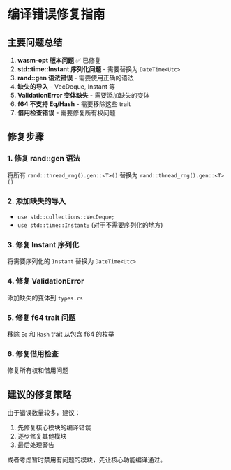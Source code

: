 # 编译错误修复指南

## 主要问题总结

1. **wasm-opt 版本问题** ✅ 已修复
2. **std::time::Instant 序列化问题** - 需要替换为 `DateTime<Utc>`
3. **rand::gen 语法错误** - 需要使用正确的语法
4. **缺失的导入** - VecDeque, Instant 等
5. **ValidationError 变体缺失** - 需要添加缺失的变体
6. **f64 不支持 Eq/Hash** - 需要移除这些 trait
7. **借用检查错误** - 需要修复所有权问题

## 修复步骤

### 1. 修复 rand::gen 语法

将所有 `rand::thread_rng().gen::<T>()` 替换为 `rand::thread_rng().gen::<T>()`

### 2. 添加缺失的导入

- `use std::collections::VecDeque;`
- `use std::time::Instant;` (对于不需要序列化的地方)

### 3. 修复 Instant 序列化

将需要序列化的 `Instant` 替换为 `DateTime<Utc>`

### 4. 修复 ValidationError

添加缺失的变体到 `types.rs`

### 5. 修复 f64 trait 问题

移除 `Eq` 和 `Hash` trait 从包含 f64 的枚举

### 6. 修复借用检查

修复所有权和借用问题

## 建议的修复策略

由于错误数量较多，建议：

1. 先修复核心模块的编译错误
2. 逐步修复其他模块
3. 最后处理警告

或者考虑暂时禁用有问题的模块，先让核心功能编译通过。
